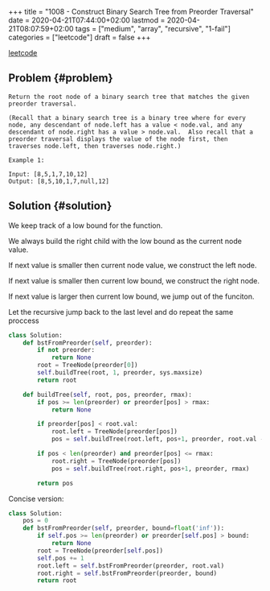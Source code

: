 +++
title = "1008 - Construct Binary Search Tree from Preorder Traversal"
date = 2020-04-21T07:44:00+02:00
lastmod = 2020-04-21T08:07:59+02:00
tags = ["medium", "array", "recursive", "1-fail"]
categories = ["leetcode"]
draft = false
+++

[leetcode](https://leetcode.com/problems/construct-binary-search-tree-from-preorder-traversal/)


## Problem {#problem}

```text
Return the root node of a binary search tree that matches the given preorder traversal.

(Recall that a binary search tree is a binary tree where for every node, any descendant of node.left has a value < node.val, and any descendant of node.right has a value > node.val.  Also recall that a preorder traversal displays the value of the node first, then traverses node.left, then traverses node.right.)

Example 1:

Input: [8,5,1,7,10,12]
Output: [8,5,10,1,7,null,12]
```


## Solution {#solution}

We keep track of a low bound for the function.

We always build the right child with the low bound as the current node value.

If next value is smaller then current node value, we construct the left node.

If next value is smaller then current low bound, we construct the right node.

If next value is larger then current low bound, we jump out of the funciton.

Let the recursive jump back to the last level and do repeat the same proccess

```python
class Solution:
    def bstFromPreorder(self, preorder):
        if not preorder:
            return None
        root = TreeNode(preorder[0])
        self.buildTree(root, 1, preorder, sys.maxsize)
        return root

    def buildTree(self, root, pos, preorder, rmax):
        if pos >= len(preorder) or preorder[pos] > rmax:
            return None

        if preorder[pos] < root.val:
            root.left = TreeNode(preorder[pos])
            pos = self.buildTree(root.left, pos+1, preorder, root.val - 1)

        if pos < len(preorder) and preorder[pos] <= rmax:
            root.right = TreeNode(preorder[pos])
            pos = self.buildTree(root.right, pos+1, preorder, rmax)

        return pos
```

Concise version:

```python
class Solution:
    pos = 0
    def bstFromPreorder(self, preorder, bound=float('inf')):
        if self.pos >= len(preorder) or preorder[self.pos] > bound:
            return None
        root = TreeNode(preorder[self.pos])
        self.pos += 1
        root.left = self.bstFromPreorder(preorder, root.val)
        root.right = self.bstFromPreorder(preorder, bound)
        return root
```
